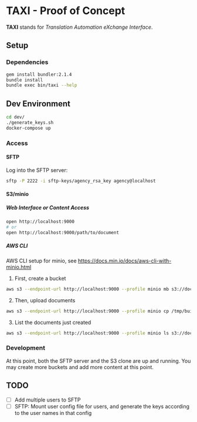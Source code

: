 # TAXI - Proof of Concept
**TAXI** stands for *Translation Automation eXchange Interface*.

## Setup
### Dependencies
```sh
gem install bundler:2.1.4
bundle install
bundle exec bin/taxi --help
```

## Dev Environment
```sh
cd dev/
./generate_keys.sh
docker-compose up
```

### Access
#### SFTP
Log into the SFTP server:
```sh
sftp -P 2222 -i sftp-keys/agency_rsa_key agency@localhost
```

#### S3/minio
##### Web Interface or Content Access
```sh
open http://localhost:9000
# or
open http://localhost:9000/path/to/document
```

##### AWS CLI
AWS CLI setup for minio, see https://docs.min.io/docs/aws-cli-with-minio.html

1. First, create a bucket
```sh
aws s3 --endpoint-url http://localhost:9000 --profile minio mb s3://docs.com
```
2. Then, upload documents
```sh
aws s3 --endpoint-url http://localhost:9000 --profile minio cp /tmp/build/html s3://docs.com --recursive
```
3. List the documents just created
```sh
aws s3 --endpoint-url http://localhost:9000 --profile minio ls s3://docs.com
```

### Development
At this point, both the SFTP server and the S3 clone are up and running.
You may create more buckets and add more content at this point.

## TODO
* [ ] Add multiple users to SFTP
* [ ] SFTP: Mount user config file for users, and generate the keys according to the user names in that config
